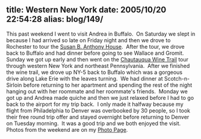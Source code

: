 title: Western New York
date: 2005/10/20 22:54:28
alias: blog/149/
---
This past weekend I went to visit Andrea in Buffalo.  On Saturday we slept in because I had arrived so late on Friday night and then we drove to Rochester to tour the [Susan B. Anthony House](http://www.susanbanthonyhouse.org).  After the tour, we drove back to Buffalo and had dinner before going to see Wallace and Gromit.  Sunday we got up early and then went on the [Chautauqua Wine Trail](http://www.chautauquawinetrail.com/) tour through western New York and northeast Pennsylvania.  After we finished the wine trail, we drove up NY-5 back to Buffalo which was a gorgeous drive along Lake Erie with the leaves turning.  We had dinner at Scotch-n-Sirloin before returning to her apartment and spending the rest of the night hanging out with her roommate and her roommate's friends.  Monday we got up and Andrea made quiche and then we just relaxed before I had to go back to the airport for my trip back.  I only made it halfway because my flight from Philadelphia to Denver was overbooked by 30 people, so I took their free round trip offer and stayed overnight before returning to Denver on Tuesday morning.  It was a good trip and we both enjoyed the visit.  Photos from the weekend are on my [Photo Page](PhotoMap.aspx).